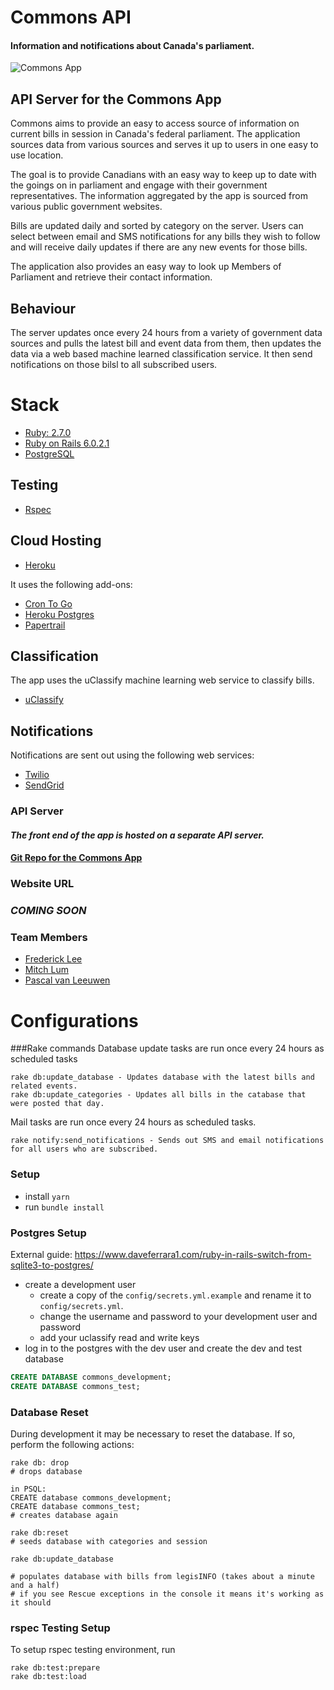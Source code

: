 # Commons API

#### Information and notifications about Canada's parliament.

![Commons App](./docs/commons-readme.png)

## API Server for the Commons App

Commons aims to provide an easy to access source of information on current bills in session in Canada's federal parliament. The application sources data from various sources and serves it up to users in one easy to use location.

The goal is to provide Canadians with an easy way to keep up to date with the goings on in parliament and engage with their government representatives. The information aggregated by the app is sourced from various public government websites.

Bills are updated daily and sorted by category on the server. Users can select between email and SMS notifications for any bills they wish to follow and will receive daily updates if there are any new events for those bills.

The application also provides an easy way to look up Members of Parliament and retrieve their contact information.

## Behaviour 
The server updates once every 24 hours from a variety of government data sources and pulls the latest bill and event data from them, then updates the data via a web based machine learned classification service. It then send notifications on those bilsl to all subscribed users.

# Stack

- [Ruby: 2.7.0](https://www.ruby-lang.org/en/)
- [Ruby on Rails 6.0.2.1](https://rubyonrails.org/)
- [PostgreSQL](https://www.postgresql.org/)

## Testing

- [Rspec](https://rspec.info/)

## Cloud Hosting

- [Heroku](https://www.heroku.com/)

It uses the following add-ons:

- [Cron To Go](https://elements.heroku.com/addons/crontogo)
- [Heroku Postgres](https://www.heroku.com/postgres)
- [Papertrail](https://my.papertrailapp.com/)

## Classification

The app uses the uClassify machine learning web service to classify bills.

- [uClassify](https://www.uclassify.com/)

## Notifications

Notifications are sent out using the following web services:

- [Twilio](https://www.twilio.com/)
- [SendGrid](https://sendgrid.com/)

### API Server

#### _The front end of the app is hosted on a separate API server._

#### [Git Repo for the Commons App](https://github.com/fgfl/commons)

### Website URL

### _COMING SOON_

### Team Members

- [Frederick Lee](https://github.com/fgfl/)
- [Mitch Lum](https://github.com/mxmitch)
- [Pascal van Leeuwen](https://github.com/Commoddity/)

# Configurations

###Rake commands
Database update tasks are run once every 24 hours as scheduled tasks
```
rake db:update_database - Updates database with the latest bills and related events. 
rake db:update_categories - Updates all bills in the catabase that were posted that day.
```
Mail tasks are run once every 24 hours as scheduled tasks.
```
rake notify:send_notifications - Sends out SMS and email notifications for all users who are subscribed.
```
### Setup

- install `yarn`
- run `bundle install`

### Postgres Setup

External guide:
https://www.daveferrara1.com/ruby-in-rails-switch-from-sqlite3-to-postgres/

- create a development user
  - create a copy of the `config/secrets.yml.example` and rename it to `config/secrets.yml`.
  - change the username and password to your development user and password
  - add your uclassify read and write keys
- log in to the postgres with the dev user and create the dev and test database

```sql
CREATE DATABASE commons_development;
CREATE DATABASE commons_test;
```

### Database Reset

During development it may be necessary to reset the database. If so, perform the following actions:

```
rake db: drop
# drops database

in PSQL:
CREATE database commons_development;
CREATE database commons_test;
# creates database again

rake db:reset
# seeds database with categories and session

rake db:update_database

# populates database with bills from legisINFO (takes about a minute and a half)
# if you see Rescue exceptions in the console it means it's working as it should
```

### rspec Testing Setup

To setup rspec testing environment, run

```
rake db:test:prepare
rake db:test:load
```
